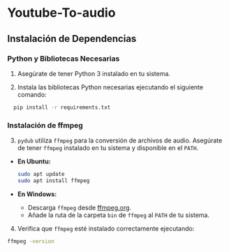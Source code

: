 # Youtube-To-audio

## Instalación de Dependencias

### Python y Bibliotecas Necesarias

1. Asegúrate de tener Python 3 instalado en tu sistema.

2. Instala las bibliotecas Python necesarias ejecutando el siguiente comando:
```sh
  pip install -r requirements.txt
  ```
 

 
### Instalación de ffmpeg

3. `pydub` utiliza `ffmpeg` para la conversión de archivos de audio. Asegúrate de tener `ffmpeg` instalado en tu sistema y disponible en el `PATH`.

- **En Ubuntu:**
  ```sh
  sudo apt update
  sudo apt install ffmpeg
  ```

- **En Windows:**
  - Descarga `ffmpeg` desde [ffmpeg.org](https://ffmpeg.org/download.html).
  - Añade la ruta de la carpeta `bin` de `ffmpeg` al `PATH` de tu sistema.

4. Verifica que `ffmpeg` esté instalado correctamente ejecutando:
```sh
ffmpeg -version

